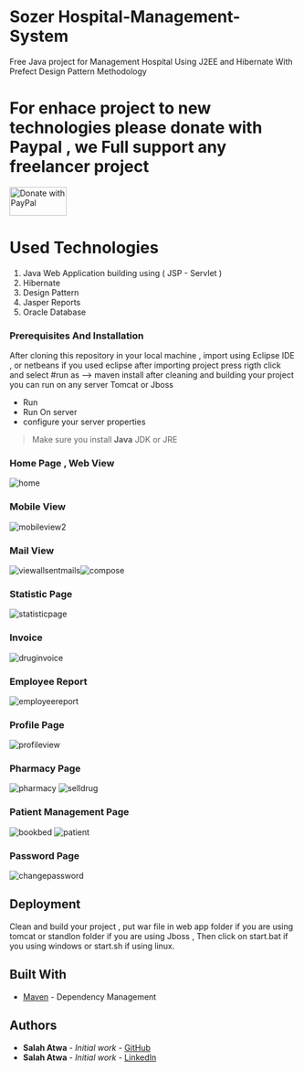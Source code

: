 # **Sozer** Hospital-Management-System

Free Java project for Management Hospital Using J2EE and Hibernate With Prefect Design Pattern Methodology

# **For enhace project to new technologies please donate with Paypal** , we Full support any freelancer project
<a href="https://www.paypal.com/paypalme2/salahatwa">
  <img src="https://raw.githubusercontent.com/stefan-niedermann/paypal-donate-button/master/paypal-donate-button.png" alt="Donate with PayPal" width="100px" height="50px"/>
</a>

# Used Technologies
1. Java Web Application building using ( JSP - Servlet )
2. Hibernate 
3. Design Pattern 
4. Jasper Reports
5. Oracle Database

### Prerequisites And Installation

After cloning this repository in your local machine , import using Eclipse IDE , or netbeans  if you used eclipse after importing project press rigth click and select #run as --> maven install after cleaning and building your project you can run on any server 
Tomcat or Jboss 
- Run 
- Run On server 
- configure your server properties 

> Make sure you install **Java** JDK or JRE

### Home Page , Web View
![home](https://user-images.githubusercontent.com/11550708/27002545-accfd84e-4d99-11e7-9252-3ca14829f4b4.PNG)

### Mobile View
![mobileview2](https://user-images.githubusercontent.com/11550708/27002547-aced4104-4d99-11e7-86b2-cad04e5c0d47.PNG)

### Mail View
![viewallsentmails](https://user-images.githubusercontent.com/11550708/27002543-acb02832-4d99-11e7-9772-3dbf3d094872.PNG)![compose](https://user-images.githubusercontent.com/11550708/27002555-ad34d654-4d99-11e7-81d8-11f8f1b335bf.PNG)

### Statistic Page
![statisticpage](https://user-images.githubusercontent.com/11550708/27002556-ad53f408-4d99-11e7-8a32-8e6adc9398ca.PNG)

### Invoice
![druginvoice](https://user-images.githubusercontent.com/11550708/27002557-ad891e8a-4d99-11e7-8651-324a25fe8fd3.PNG)

### Employee Report
![employeereport](https://user-images.githubusercontent.com/11550708/27002549-ad0e75a4-4d99-11e7-9226-8e1372e9a679.PNG)

### Profile Page
![profileview](https://user-images.githubusercontent.com/11550708/27002553-ad3017d6-4d99-11e7-8e4e-a00179f71850.PNG)

### Pharmacy Page
![pharmacy](https://user-images.githubusercontent.com/11550708/27002550-ad0ec4c8-4d99-11e7-95ac-fa8e9008a335.PNG)
![selldrug](https://user-images.githubusercontent.com/11550708/27002554-ad317e1e-4d99-11e7-8776-d4f55758286e.PNG)

### Patient Management Page
![bookbed](https://user-images.githubusercontent.com/11550708/27002544-acb60e64-4d99-11e7-8e3f-ffdd88afd3de.PNG)
![patient](https://user-images.githubusercontent.com/11550708/27002548-acf6d480-4d99-11e7-812d-1d82413682c8.PNG)

### Password Page
![changepassword](https://user-images.githubusercontent.com/11550708/27002551-ad11112e-4d99-11e7-9f34-33a6c061ad3e.PNG)


## Deployment
Clean and build your project , put war file in web app folder if you are using tomcat or standlon folder if you are using Jboss ,
Then click on start.bat if you using windows or start.sh if using linux.

## Built With
* [Maven](https://maven.apache.org/) - Dependency Management

## Authors
* **Salah Atwa** - *Initial work* - [GitHub](https://github.com/salahatwa)
* **Salah Atwa** - *Initial work* - [LinkedIn](https://www.linkedin.com/in/salah-atwa/)

